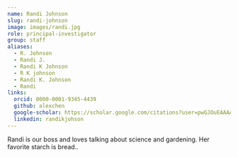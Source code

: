 ```yaml
---
name: Randi Johnson
slug: randi-johnson
image: images/randi.jpg
role: principal-investigator
group: staff
aliases:
  - R. Johnson
  - Randi J.
  - Randi K Johnson
  - R K johnson
  - Randi K. Johnson
  - Randi
links:
  orcid: 0000-0001-9345-4439
  github: alexchen
  google-scholar: https://scholar.google.com/citations?user=pwGJOuEAAAAJ&hl=en
  linkedin: randikjohson
---
```


Randi is our boss and loves talking about science and gardening. Her favorite starch is bread..
